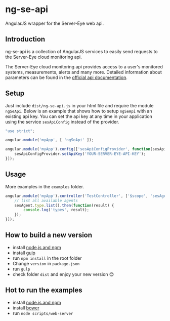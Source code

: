 # ng-se-api
AngularJS wrapper for the Server-Eye web api.

## Introduction
ng-se-api is a collection of AngularJS services to easily send requests to the Server-Eye cloud monitoring api.

The Server-Eye cloud monitoring api provides access to a user's monitored systems, measurements, alerts and many more.
Detailed information about parameters can be found in the [official api documentation](https://api.server-eye.de/docs/1).

## Setup
Just include `dist/ng-se-api.js` in your html file and require the module `ngSeApi`.
Below is an example that shows how to setup `ngSeApi` with an existing api key. You can set the api key at any time in your application using the service `sesApiConfig` instead of the provider.

```js
"use strict";

angular.module('myApp', [ 'ngSeApi' ]);

angular.module('myApp').config(['sesApiConfigProvider', function(sesApiConfigProvider) {
    sesApiConfigProvider.setApiKey('YOUR-SERVER-EYE-API-KEY');
}]);

```

## Usage
More examples in the `examples` folder.

```js
angular.module('myApp').controller('TestController', ['$scope', 'sesAgent', function($scope, sesAgent) {
    // list all available agents
    sesAgent.type.list().then(function(result) {
        console.log('types', result);
    });
}]);
```

## How to build a new version
* install [node.js and npm](https://github.com/joyent/node)
* install [gulp](https://github.com/gulpjs/gulp)
* run `npm install` in the root folder
* Change `version` in `package.json`
* run `gulp`
* check folder `dist` and enjoy your new version :blush:

## Hot to run the examples
* install [node.js and npm](https://github.com/joyent/node)
* install [bower](https://github.com/bower/bower)
* run `node scripts/web-server`